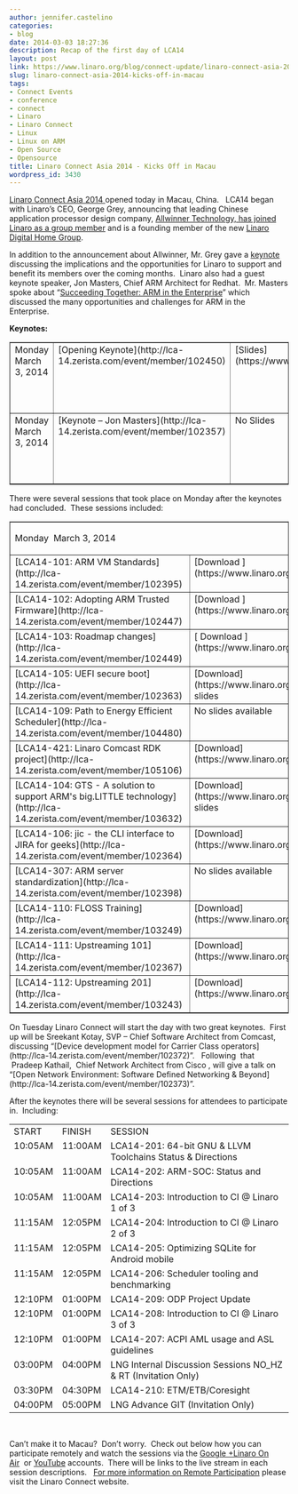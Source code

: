 ```yaml
---
author: jennifer.castelino
categories:
- blog
date: 2014-03-03 18:27:36
description: Recap of the first day of LCA14
layout: post
link: https://www.linaro.org/blog/connect-update/linaro-connect-asia-2014-kicks-off-in-macau/
slug: linaro-connect-asia-2014-kicks-off-in-macau
tags:
- Connect Events
- conference
- connect
- Linaro
- Linaro Connect
- Linux
- Linux on ARM
- Open Source
- Opensource
title: Linaro Connect Asia 2014 - Kicks Off in Macau
wordpress_id: 3430
---
```


[Linaro Connect Asia 2014 ](http://connect.linaro.org/lca14/)opened today in Macau, China.   LCA14 began with Linaro’s CEO, George Grey, announcing that leading Chinese application processor design company, [Allwinner Technology, has joined Linaro as a group member](https://www.linaro.org/news/linaro-announces-allwinner-technology-as-a-founding-member-of-the-new-linaro-digital-home-group/en/) and is a founding member of the new [Linaro Digital Home Group](https://wiki.linaro.org/LHG). 

In addition to the announcement about Allwinner, Mr. Grey gave a [keynote](https://www.youtube.com/watch?v=L7gPPJSNJBM) discussing the implications and the opportunities for Linaro to support and benefit its members over the coming months.  Linaro also had a guest keynote speaker, Jon Masters, Chief ARM Architect for Redhat.  Mr. Masters spoke about “[Succeeding Together: ARM in the Enterprise](https://www.youtube.com/watch?v=L7gPPJSNJBM)” which discussed the many opportunities and challenges for ARM in the Enterprise. 

**Keynotes:**


<table cellpadding="0" width="827" cellspacing="0" border="1" class="table responsive-table">
<tbody >
<tr >

<td width="163" valign="top" markdown="1">
Monday March 3, 2014
</td>

<td width="235" valign="top" markdown="1">
[Opening Keynote](http://lca-14.zerista.com/event/member/102450)
</td>

<td width="94" valign="top" markdown="1">
[Slides](https://www.linaro.org/documents/download/6eeaca96f359b03620b7097b34e5abfc531444b5db55d)
</td>

<td width="151" valign="top" markdown="1">
[Video ](http://www.youtube.com/watch?v=L7gPPJSNJBM)(YouTube)
</td>

<td width="184" valign="top" markdown="1" >
[Video ](http://people.linaro.org/linaro-connect/lca14/videos/03-03-Monday/LCA14-OpeningKeynote.mp4)(Linaro Server)
</td>
</tr>
<tr >

<td width="163" valign="top" markdown="1">
Monday March 3, 2014
</td>

<td width="235" valign="top" markdown="1">
[Keynote – Jon Masters](http://lca-14.zerista.com/event/member/102357)
</td>

<td width="94" valign="top" markdown="1">
No Slides
</td>

<td width="151" valign="top" markdown="1">
[Video](http://www.youtube.com/watch?v=L7gPPJSNJBM) (YouTube)* begins at 50:48
</td>

<td width="184" valign="top" markdown="1" >
[Video](http://people.linaro.org/linaro-connect/lca14/videos/03-03-Monday/LCA14-OpeningKeynote.mp4) (Linaro Server)* begins at 50:48
</td>
</tr>
</tbody>
</table>



There were several sessions that took place on Monday after the keynotes had concluded.  These sessions included:
<table cellpadding="0" width="874" cellspacing="0" border="1" >
<tbody >
<tr >

<td colspan="4" width="874" valign="top" markdown="1">





Monday  March 3, 2014



</td>
</tr>
<tr >

<td width="268" valign="top" markdown="1">
[LCA14-101: ARM VM Standards](http://lca-14.zerista.com/event/member/102395)
</td>

<td width="175" valign="top" markdown="1">
[Download ](https://www.linaro.org/documents/download/2d2eb7621f1a82a1028cff249b4a6ccc5314a757b1ac7)slides
</td>

<td width="204" valign="top" markdown="1">
[Video](http://www.youtube.com/watch?v=Qh3SX3p3B74) (You Tube)
</td>

<td width="226" valign="top" markdown="1">
[Video ](http://people.linaro.org/linaro-connect/lca14/videos/03-03-Monday/LCA14-101-%20ARM%20VM%20Standards.mp4)(Linaro Server)
</td>
</tr>
<tr >

<td width="268" valign="top" markdown="1">
[LCA14-102: Adopting ARM Trusted Firmware](http://lca-14.zerista.com/event/member/102447) 
</td>

<td width="175" valign="top" markdown="1">
[Download ](https://www.linaro.org/documents/download/5d6b29bf365401256850c4e35c3dd8075314a195ee748)slides
</td>

<td width="204" valign="top" markdown="1">
[Video](http://www.youtube.com/watch?v=h98jBQrxxKg) (You Tube)
</td>

<td width="226" valign="top" markdown="1">
[Video](http://people.linaro.org/linaro-connect/lca14/videos/03-03-Monday/LCA14-102-%20Adopting%20ARM%20Trusted%20Firmware.mp4) (Linaro Server)
</td>
</tr>
<tr >

<td width="268" valign="top" markdown="1">
[LCA14-103: Roadmap changes](http://lca-14.zerista.com/event/member/102449) 
</td>

<td width="175" valign="top" markdown="1">
[ Download ](https://www.linaro.org/documents/download/588329633ad0d286790478fc2e967bc553110a6425080)slides
</td>

<td width="204" valign="top" markdown="1">
[Video](http://www.youtube.com/watch?v=tUGKlO7dT38)(You Tube)
</td>

<td width="226" valign="top" markdown="1">
[Video](http://people.linaro.org/linaro-connect/lca14/videos/03-03-Monday/LCA14-103-%20Roadmap%20changes.mp4)(Linaro Server)
</td>
</tr>
<tr >

<td width="268" valign="top" markdown="1">
[LCA14-105: UEFI secure boot](http://lca-14.zerista.com/event/member/102363) 
</td>

<td width="175" valign="top" markdown="1">
[Download](https://www.linaro.org/documents/download/7bea05453785be0263c45f25607015265314a83380e43) slides
</td>

<td width="204" valign="top" markdown="1">
[Video ](http://www.youtube.com/watch?v=09nb3Fiobw0)(You Tube)
</td>

<td width="226" valign="top" markdown="1">
[Video](http://people.linaro.org/linaro-connect/lca14/videos/03-03-Monday/LCA14-105-%20UEFI%20secure%20boot.mp4) (Linaro Server)
</td>
</tr>
<tr >

<td width="268" valign="top" markdown="1">
[LCA14-109: Path to Energy Efficient Scheduler](http://lca-14.zerista.com/event/member/104480) 
</td>

<td width="175" valign="top" markdown="1">
No slides available
</td>

<td width="204" valign="top" markdown="1">
[Video](https://www.youtube.com/watch?v=xOMDXTlOnNo) (You Tube)
</td>

<td width="226" valign="top" markdown="1">
[Video](http://people.linaro.org/linaro-connect/lca14/videos/03-03-Monday/LCA14-109-%20Path%20to%20Energy%20Efficient%20Scheduler.mp4)(Linaro Server)
</td>
</tr>
<tr >

<td width="268" valign="top" markdown="1">
[LCA14-421: Linaro Comcast RDK project](http://lca-14.zerista.com/event/member/105106) 
</td>

<td width="175" valign="top" markdown="1">
[Download](https://www.linaro.org/documents/download/55b993ff3aea541acaf32cc0015de2c15314acaf29601)slides
</td>

<td width="204" valign="top" markdown="1">
[Video](http://www.youtube.com/watch?v=YVzzUtemCxo) (You Tube)
</td>

<td width="226" valign="top" markdown="1">
[Video](http://people.linaro.org/linaro-connect/lca14/videos/03-03-Monday/LCA14-421-%20Linaro%20Comcast%20RDK%20project.mp4) (Linaro Server)
</td>
</tr>
<tr >

<td width="268" valign="top" markdown="1">
[LCA14-104: GTS - A solution to support ARM's big.LITTLE technology](http://lca-14.zerista.com/event/member/103632)
</td>

<td width="175" valign="top" markdown="1">
[Download](https://www.linaro.org/documents/download/717931d31556a3ce491d028a37f924cc531111e4835d9) slides
</td>

<td width="204" valign="top" markdown="1">
[Video](http://www.youtube.com/watch?v=PmBT52hBAZg) (You Tube)
</td>

<td width="226" valign="top" markdown="1">
[Video](http://people.linaro.org/linaro-connect/lca14/videos/03-03-Monday/LCA14-104-%20GTS%20-%20A%20solution%20to%20support%20ARM%2527s%20big.LITTLE%20technology.mp4) (Linaro Server)
</td>
</tr>
<tr >

<td width="268" valign="top" markdown="1">
[LCA14-106: jic - the CLI interface to JIRA for geeks](http://lca-14.zerista.com/event/member/102364) 
</td>

<td width="175" valign="top" markdown="1">
[Download](https://www.linaro.org/documents/download/f74b8025a910c68cd8cf6d71f2112f9b5314a8ce90632) slides
</td>

<td width="204" valign="top" markdown="1">
[Video](http://www.youtube.com/watch?v=7QeKGkjx5HA)(You Tube)
</td>

<td width="226" valign="top" markdown="1">
[Video](http://people.linaro.org/linaro-connect/lca14/videos/03-03-Monday/LCA14-106-%20jic%20-%20the%20CLI%20interface%20to%20JIRA%20for%20geeks.mp4) (Linaro Server)
</td>
</tr>
<tr >

<td width="268" valign="top" markdown="1">
[LCA14-307: ARM server standardization](http://lca-14.zerista.com/event/member/102398) 
</td>

<td width="175" valign="top" markdown="1">
No slides available
</td>

<td width="204" valign="top" markdown="1">
[Video](http://www.youtube.com/watch?v=dGDtdafu3GI)(You Tube)
</td>

<td width="226" valign="top" markdown="1">
[Video](http://people.linaro.org/linaro-connect/lca14/videos/03-03-Monday/LCA14-307-%20ARM%20server%20standardization.mp4) (Linaro Server)
</td>
</tr>
<tr >

<td width="268" valign="top" markdown="1">
[LCA14-110: FLOSS Training](http://lca-14.zerista.com/event/member/103249) 
</td>

<td width="175" valign="top" markdown="1">
[Download](https://www.linaro.org/documents/download/4d653e554f4fdcdbb4da530e4e48280e5314a96f9ffc6)slides
</td>

<td width="204" valign="top" markdown="1">
[Video](https://www.youtube.com/watch?v=2pda07yDv3o) (You Tube)
</td>

<td width="226" valign="top" markdown="1">
Video on Linaro Server unavailable
</td>
</tr>
<tr >

<td width="268" valign="top" markdown="1">
[LCA14-111: Upstreaming 101](http://lca-14.zerista.com/event/member/102367) 
</td>

<td width="175" valign="top" markdown="1">
[Download](https://www.linaro.org/documents/download/65f888c674508efcf9bd5d90398a186a530d01c4c78db) slides
</td>

<td width="204" valign="top" markdown="1">
[Video](https://www.youtube.com/watch?v=dY7fikYZ42c) (You Tube)
</td>

<td width="226" valign="top" markdown="1">
Video on Linaro Server unavailable
</td>
</tr>
<tr >

<td width="268" valign="top" markdown="1">
[LCA14-112: Upstreaming 201](http://lca-14.zerista.com/event/member/103243) 
</td>

<td width="175" valign="top" markdown="1">
[Download](https://www.linaro.org/documents/download/d4bbf39e0da8e0339f50b076f5f3889b5314abc9e0f1e) slides
</td>

<td width="204" valign="top" markdown="1">
[Video](https://www.youtube.com/watch?v=FiQ5uV_Mm5c) (You Tube)
</td>

<td width="226" valign="top" markdown="1">
Video on Linaro Server unavailable
</td>
</tr>
</tbody>
</table>
On Tuesday Linaro Connect will start the day with two great keynotes.  First up will be Sreekant Kotay, SVP – Chief Software Architect from Comcast, discussing “[Device development model for Carrier Class operators](http://lca-14.zerista.com/event/member/102372)”.   Following  that  Pradeep Kathail,  Chief Network Architect from Cisco , will give a talk on “[Open Network Environment: Software Defined Networking & Beyond](http://lca-14.zerista.com/event/member/102373)”.

After the keynotes there will be several sessions for attendees to participate in.  Including:
<table cellpadding="0" cellspacing="0" border="0" >
<tbody >
<tr >

<td >START
</td>

<td width="70" >FINISH
</td>

<td width="462" >SESSION
</td>
</tr>
<tr >

<td valign="top" markdown="1">
10:05AM
</td>

<td width="70" valign="top" markdown="1">
11:00AM
</td>

<td width="462" valign="top" markdown="1">
LCA14-201: 64-bit GNU & LLVM Toolchains Status & Directions
</td>
</tr>
<tr >

<td valign="top" markdown="1">
10:05AM
</td>

<td valign="top" markdown="1">
11:00AM
</td>

<td width="462" valign="top" markdown="1">
LCA14-202: ARM-SOC: Status and Directions
</td>
</tr>
<tr >

<td valign="top" markdown="1">
10:05AM
</td>

<td valign="top" markdown="1">
11:00AM
</td>

<td width="462" valign="top" markdown="1">
LCA14-203: Introduction to CI @ Linaro 1 of 3
</td>
</tr>
<tr >

<td valign="top" markdown="1">
11:15AM
</td>

<td valign="top" markdown="1">
12:05PM
</td>

<td width="462" valign="top" markdown="1">
LCA14-204: Introduction to CI @ Linaro 2 of 3
</td>
</tr>
<tr >

<td valign="top" markdown="1">
11:15AM
</td>

<td valign="top" markdown="1">
12:05PM
</td>

<td width="462" valign="top" markdown="1">
LCA14-205: Optimizing SQLite for Android mobile
</td>
</tr>
<tr >

<td valign="top" markdown="1">
11:15AM
</td>

<td valign="top" markdown="1">
12:05PM
</td>

<td width="462" valign="top" markdown="1">
LCA14-206: Scheduler tooling and benchmarking
</td>
</tr>
<tr >

<td valign="top" markdown="1">
12:10PM
</td>

<td valign="top" markdown="1">
01:00PM
</td>

<td width="462" valign="top" markdown="1">
LCA14-209: ODP Project Update
</td>
</tr>
<tr >

<td valign="top" markdown="1">
12:10PM
</td>

<td valign="top" markdown="1">
01:00PM
</td>

<td width="462" valign="top" markdown="1">
LCA14-208: Introduction to CI @ Linaro 3 of 3
</td>
</tr>
<tr >

<td valign="top" markdown="1">
12:10PM
</td>

<td valign="top" markdown="1">
01:00PM
</td>

<td width="462" valign="top" markdown="1">
LCA14-207: ACPI AML usage and ASL guidelines
</td>
</tr>
<tr >

<td valign="top" markdown="1">
03:00PM
</td>

<td valign="top" markdown="1">
04:00PM
</td>

<td width="462" valign="top" markdown="1">
LNG Internal Discussion Sessions NO_HZ & RT (Invitation Only)
</td>
</tr>
<tr >

<td valign="top" markdown="1">
03:30PM
</td>

<td valign="top" markdown="1">
04:30PM
</td>

<td width="462" valign="top" markdown="1">
LCA14-210: ETM/ETB/Coresight
</td>
</tr>
<tr >

<td valign="top" markdown="1">
04:00PM
</td>

<td valign="top" markdown="1">
05:00PM
</td>

<td width="462" valign="top" markdown="1">
LNG Advance GIT (Invitation Only)
</td>
</tr>
</tbody>
</table>
 

Can’t make it to Macau?  Don’t worry.  Check out below how you can participate remotely and watch the sessions via the [Google +Linaro On Air](https://plus.google.com/u/0/116754366033915823792/posts)  or [YouTube](http://www.youtube.com/user/LinaroOnAir) accounts.  There will be links to the live stream in each session descriptions.   [For more information on Remote Participation](http://connect.linaro.org/lca14//schedule/remote-participation) please visit the Linaro Connect website.